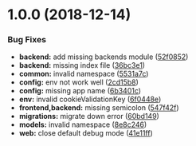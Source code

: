 <a name="1.0.0"></a>
# 1.0.0 (2018-12-14)


### Bug Fixes

* **backend:** add missing backends module ([52f0852](https://github.com/zacksleo/yii2-app-advanced/commit/52f0852))
* **backend:** missing index file ([36bc3e1](https://github.com/zacksleo/yii2-app-advanced/commit/36bc3e1))
* **common:** invalid namespace ([5531a7c](https://github.com/zacksleo/yii2-app-advanced/commit/5531a7c))
* **config:** env not work well ([2cd15b8](https://github.com/zacksleo/yii2-app-advanced/commit/2cd15b8))
* **config:** missing app name ([6b3401c](https://github.com/zacksleo/yii2-app-advanced/commit/6b3401c))
* **env:** invalid cookieValidationKey ([6f0448e](https://github.com/zacksleo/yii2-app-advanced/commit/6f0448e))
* **frontend,backend:** missing semicolon ([547f42f](https://github.com/zacksleo/yii2-app-advanced/commit/547f42f))
* **migrations:** migrate down error ([60bd149](https://github.com/zacksleo/yii2-app-advanced/commit/60bd149))
* **models:** invalid namespace ([8e8c246](https://github.com/zacksleo/yii2-app-advanced/commit/8e8c246))
* **web:** close default debug mode ([41e11ff](https://github.com/zacksleo/yii2-app-advanced/commit/41e11ff))



